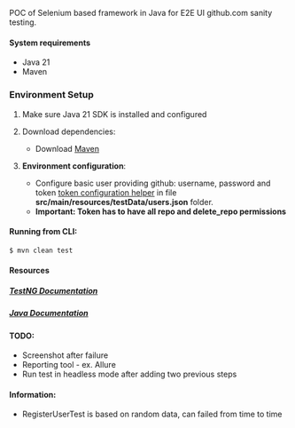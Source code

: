 POC of Selenium based framework in Java for E2E UI github.com sanity testing.


#### System requirements

* Java 21
* Maven

### Environment Setup

1. Make sure Java 21 SDK is installed and configured

2. Download dependencies:
    * Download [Maven](http://maven.apache.org/download.cgi)

3. **Environment configuration**:

    * Configure basic user providing github: username, password and token [token configuration helper](https://github.com/settings/tokens/new) in file  **src/main/resources/testData/users.json** folder.
    * **Important: Token has to have all repo and delete_repo permissions** 

#### Running from CLI:

```bash
$ mvn clean test
``` 

#### Resources

##### [TestNG Documentation](https://testng.org/)

##### [Java Documentation](https://docs.oracle.com/en/java/javase/21/index.html)



#### TODO: 

* Screenshot after failure
* Reporting tool - ex. Allure
* Run test in headless mode after adding two previous steps


#### Information: 

* RegisterUserTest is based on random data, can failed from time to time
